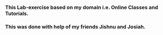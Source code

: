 ### This Lab-exercise based on my domain i.e. Online Classes and Tutorials. 
### This was done with help of my friends Jishnu and Josiah.
